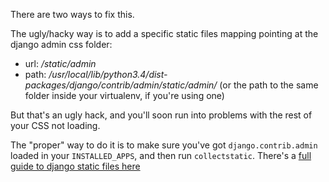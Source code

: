
<!--
.. title: The Django Admin CSS isn't working!
.. slug: DjangoAdminCSSNotWorking
.. date: 2015-05-13 14:35:28 UTC+01:00
.. tags:
.. category:
.. link:
.. description:
.. type: text
-->



There are two ways to fix this. 

The ugly/hacky way is to add a specific static files mapping pointing at the django admin css folder: 

  * url: */static/admin*
  * path: */usr/local/lib/python3.4/dist-packages/django/contrib/admin/static/admin/* (or the path to the same folder inside your virtualenv, if you're using one) 

But that's an ugly hack, and you'll soon run into problems with the rest of your CSS not loading. 

The "proper" way to do it is to make sure you've got `django.contrib.admin` loaded in your `INSTALLED_APPS`, and then run `collectstatic`. There's a [full guide to django static files here](/pages/DjangoStaticFiles)
